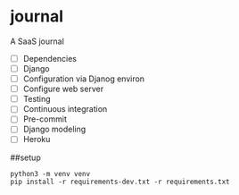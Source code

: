 # journal

A SaaS journal

- [ ] Dependencies
- [ ] Django
- [ ] Configuration via Djanog environ
- [ ] Configure web server
- [ ] Testing
- [ ] Continuous integration
- [ ] Pre-commit
- [ ] Django modeling
- [ ] Heroku

##setup

```
python3 -m venv venv
pip install -r requirements-dev.txt -r requirements.txt
```
